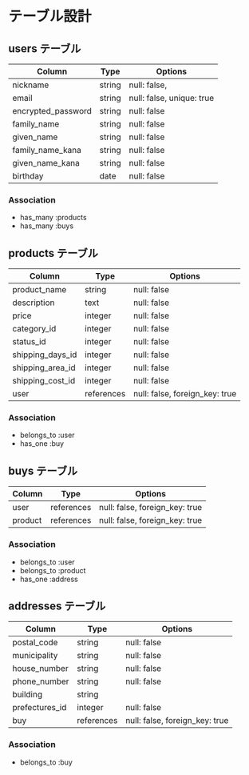 # テーブル設計

## users テーブル

| Column                | Type    | Options                   |
| --------------------- | ------- | ------------------------- |
| nickname              | string  | null: false,              |
| email                 | string  | null: false, unique: true |
| encrypted_password    | string  | null: false               |
| family_name           | string  | null: false               |
| given_name            | string  | null: false               |
| family_name_kana      | string  | null: false               |
| given_name_kana       | string  | null: false               |
| birthday              | date    | null: false               |

### Association

- has_many :products
- has_many :buys

## products テーブル

| Column           | Type        | Options                        |
| ---------------- | ----------- | ------------------------------ |
| product_name     | string      | null: false                    |
| description      | text        | null: false                    |
| price            | integer     | null: false                    |
| category_id      | integer     | null: false                    |
| status_id        | integer     | null: false                    |
| shipping_days_id | integer     | null: false                    |
| shipping_area_id | integer     | null: false                    |
| shipping_cost_id | integer     | null: false                    |
| user             | references  | null: false, foreign_key: true |

### Association

- belongs_to :user
- has_one :buy

## buys テーブル

| Column        | Type       | Options                        |
| ------------- | ---------- | ------------------------------ |
| user          | references | null: false, foreign_key: true |
| product       | references | null: false, foreign_key: true |

### Association

- belongs_to :user
- belongs_to :product
- has_one :address

## addresses テーブル

| Column         | Type       | Options                        |
| -------------- | ---------- | ------------------------------ |
| postal_code    | string     | null: false                    |
| municipality   | string     | null: false                    |
| house_number   | string     | null: false                    |
| phone_number   | string     | null: false                    |
| building       | string     |                                |
| prefectures_id | integer    | null: false                    |
| buy            | references | null: false, foreign_key: true |

### Association

- belongs_to :buy
